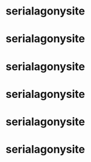 # serialagonysite
# serialagonysite
# serialagonysite
# serialagonysite
# serialagonysite
# serialagonysite
